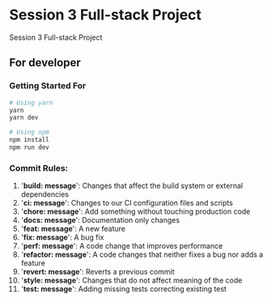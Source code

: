 # Session 3 Full-stack Project

Session 3 Full-stack Project

## For developer

### Getting Started For

```bash
# Using yarn
yarn
yarn dev

# Using npm
npm install
npm run dev
```

### Commit Rules:

1. '**build: message**': Changes that affect the build system or external dependencies
1. '**ci: message**': Changes to our CI configuration files and scripts
1. '**chore: message**': Add something without touching production code
1. '**docs: message**': Documentation only changes
1. '**feat: message**': A new feature
1. '**fix: message**': A bug fix
1. '**perf: message**': A code change that improves performance
1. '**refactor: message**': A code changes that neither fixes a bug nor adds a feature
1. '**revert: message**': Reverts a previous commit
1. '**style: message**': Changes that do not affect meaning of the code
1. '**test: message**': Adding missing tests correcting existing test

